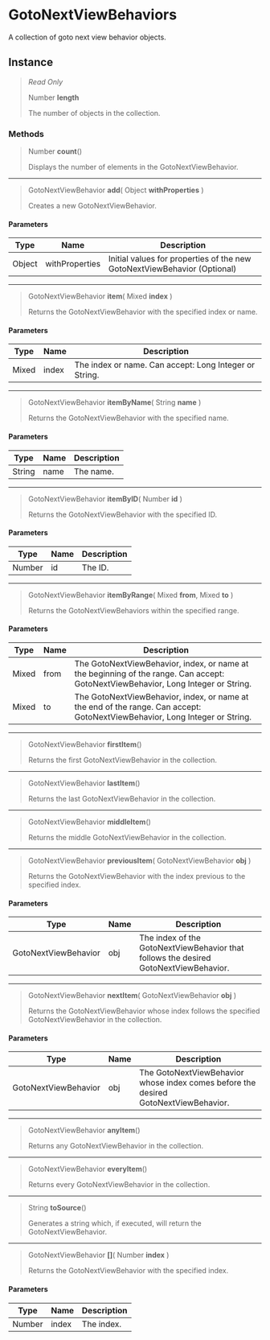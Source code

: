 # GotoNextViewBehaviors
A collection of goto next view behavior objects.

## Instance
> *Read Only* 
> 
> Number **length** 
>
> The number of objects in the collection.

### Methods
> Number **count**()
> 
> Displays the number of elements in the GotoNextViewBehavior.
*** 
> GotoNextViewBehavior **add**( Object **withProperties** )
> 
> Creates a new GotoNextViewBehavior.
#### Parameters
| Type | Name | Description |
|---|---|---|
| Object | withProperties | Initial values for properties of the new GotoNextViewBehavior (Optional) |

*** 
> GotoNextViewBehavior **item**( Mixed **index** )
> 
> Returns the GotoNextViewBehavior with the specified index or name.
#### Parameters
| Type | Name | Description |
|---|---|---|
| Mixed | index | The index or name. Can accept: Long Integer or String. |

*** 
> GotoNextViewBehavior **itemByName**( String **name** )
> 
> Returns the GotoNextViewBehavior with the specified name.
#### Parameters
| Type | Name | Description |
|---|---|---|
| String | name | The name. |

*** 
> GotoNextViewBehavior **itemByID**( Number **id** )
> 
> Returns the GotoNextViewBehavior with the specified ID.
#### Parameters
| Type | Name | Description |
|---|---|---|
| Number | id | The ID. |

*** 
> GotoNextViewBehavior **itemByRange**( Mixed **from**, Mixed **to** )
> 
> Returns the GotoNextViewBehaviors within the specified range.
#### Parameters
| Type | Name | Description |
|---|---|---|
| Mixed | from | The GotoNextViewBehavior, index, or name at the beginning of the range. Can accept: GotoNextViewBehavior, Long Integer or String. |
| Mixed | to | The GotoNextViewBehavior, index, or name at the end of the range. Can accept: GotoNextViewBehavior, Long Integer or String. |

*** 
> GotoNextViewBehavior **firstItem**()
> 
> Returns the first GotoNextViewBehavior in the collection.
*** 
> GotoNextViewBehavior **lastItem**()
> 
> Returns the last GotoNextViewBehavior in the collection.
*** 
> GotoNextViewBehavior **middleItem**()
> 
> Returns the middle GotoNextViewBehavior in the collection.
*** 
> GotoNextViewBehavior **previousItem**( GotoNextViewBehavior **obj** )
> 
> Returns the GotoNextViewBehavior with the index previous to the specified index.
#### Parameters
| Type | Name | Description |
|---|---|---|
| GotoNextViewBehavior | obj | The index of the GotoNextViewBehavior that follows the desired GotoNextViewBehavior. |

*** 
> GotoNextViewBehavior **nextItem**( GotoNextViewBehavior **obj** )
> 
> Returns the GotoNextViewBehavior whose index follows the specified GotoNextViewBehavior in the collection.
#### Parameters
| Type | Name | Description |
|---|---|---|
| GotoNextViewBehavior | obj | The GotoNextViewBehavior whose index comes before the desired GotoNextViewBehavior. |

*** 
> GotoNextViewBehavior **anyItem**()
> 
> Returns any GotoNextViewBehavior in the collection.
*** 
> GotoNextViewBehavior **everyItem**()
> 
> Returns every GotoNextViewBehavior in the collection.
*** 
> String **toSource**()
> 
> Generates a string which, if executed, will return the GotoNextViewBehavior.
*** 
> GotoNextViewBehavior **[]**( Number **index** )
> 
> Returns the GotoNextViewBehavior with the specified index.
#### Parameters
| Type | Name | Description |
|---|---|---|
| Number | index | The index. |


